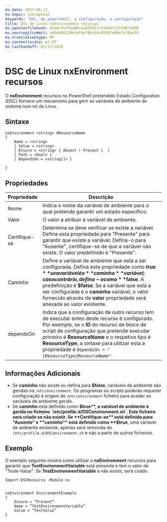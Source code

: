 ```yaml
---
ms.date: 2017-06-12
ms.topic: conceptual
keywords: "DSC, do powershell, a configuração, a configuração"
title: DSC de Linux nxEnvironment recursos
ms.openlocfilehash: 61e0c7e77e486cea878351f1929d73f1f80710d8
ms.sourcegitcommit: a444406120e5af4e746cbbc0558fe89a7e78aef6
ms.translationtype: MT
ms.contentlocale: pt-PT
ms.lasthandoff: 01/17/2018
---
```

# <a name="dsc-for-linux-nxenvironment-resource"></a>DSC de Linux nxEnvironment recursos

O **nxEnvironment** recursos no PowerShell pretendido Estado Configuration (DSC) fornece um mecanismo para gerir as variáveis de ambiente de sistema num nó de Linux.

## <a name="syntax"></a>Sintaxe

```
nxEnvironment <string> #ResourceName
{
    Name = <string>
    [ Value = <string>
    [ Ensure = <string> { Absent | Present }  ]
    [ Path = <bool> }
    [ DependsOn = <string[]> ]

}
```

## <a name="properties"></a>Propriedades

|  Propriedade |  Descrição | 
|---|---|
| Nome| Indica o nome da variável de ambiente para o qual pretende garantir um estado específico.| 
| Valor| O valor a atribuir à variável de ambiente.| 
| Certifique-se| Determina se deve verificar se existe a variável. Defina esta propriedade para "Presente" para garantir que existe a variável. Defina-o para "Ausente", certifique-se de que a variável não existe. O valor predefinido é "Presente".| 
| Caminho| Define a variável de ambiente que está a ser configurada. Defina esta propriedade como **$true** se a variável é o **caminho** variável; caso contrário, defina-o como **$false**. A predefinição é **$false**. Se a variável que está a ser configurada é o **caminho** variável, o valor fornecido através de **valor** propriedade será anexada ao valor existente.| 
| dependsOn | Indica que a configuração de outro recurso tem de executar antes deste recurso é configurado. Por exemplo, se o **ID** do recurso de bloco de script de configuração que pretende executar primeiro é **ResourceName** e o respetivo tipo é **ResourceType**, a sintaxe para utilizar esta a propriedade é `DependsOn = "[ResourceType]ResourceName"`.| 

## <a name="additional-information"></a>Informações Adicionais

* Se **caminho** não existe ou defina para **$false**, variáveis de ambiente são geridas na `/etc/environment`. Os programas ou scripts poderão requerer configuração à origem de `/etc/environment` ficheiro para aceder as variáveis de ambiente gerido.
* Se **caminho** está definido como **$true**, a variável de ambiente é gerida no ficheiro `/etc/profile.d/DSCenvironment.sh`. Este ficheiro será criado se não existir. Se **Certifique-se** está definido para "Ausente" e **caminho** está definido como **$true**, uma variável de ambiente existente, apenas será removida do `/etc/profile.d/DSCenvironment.sh` e não a partir de outros ficheiros.

## <a name="example"></a>Exemplo

O exemplo seguinte mostra como utilizar o **nxEnvironment** recursos para garantir que **TestEnvironmentVariable** está presente e tem o valor de "Teste-Value". Se **TestEnvironmentVariable** é não existir, será criado.

```
Import-DSCResource -Module nx 


nxEnvironment EnvironmentExample
{
    Ensure = “Present”
    Name = “TestEnvironmentVariable”
    Value = “TestValue”
}
```


